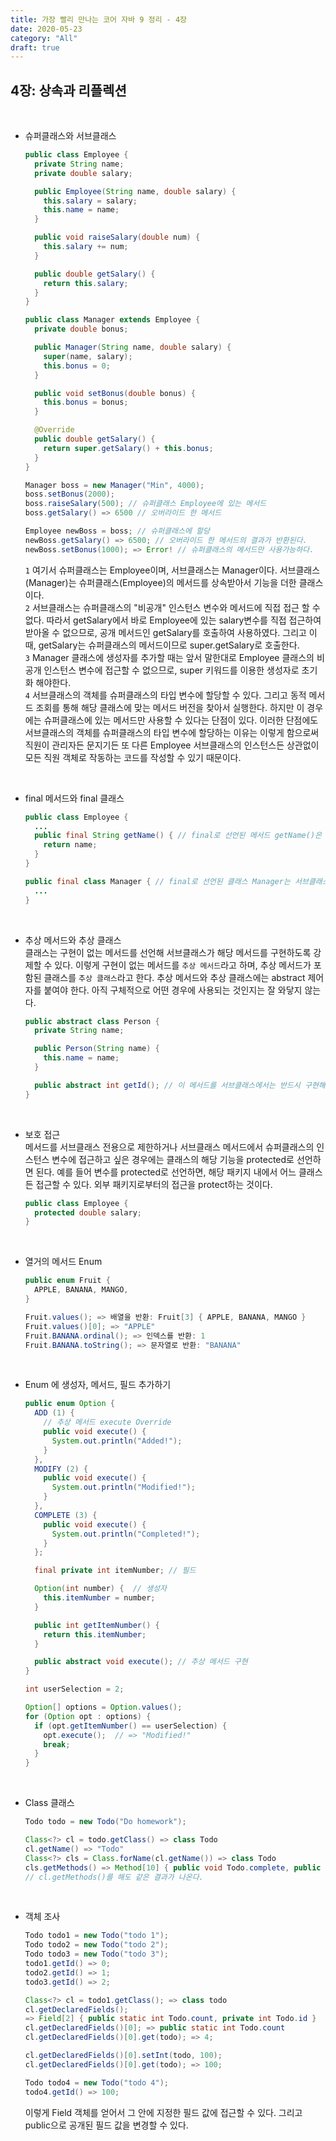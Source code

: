 ```yaml
---
title: 가장 빨리 만나는 코어 자바 9 정리 - 4장
date: 2020-05-23
category: "All"
draft: true
---
```


## 4장: 상속과 리플렉션

<br>

- 슈퍼클래스와 서브클래스

    ```java
    public class Employee {
      private String name;
      private double salary;

      public Employee(String name, double salary) {
        this.salary = salary;
        this.name = name;
      }

      public void raiseSalary(double num) {
        this.salary += num;
      }

      public double getSalary() {
        return this.salary;
      }
    }

    public class Manager extends Employee {
      private double bonus;

      public Manager(String name, double salary) {
        super(name, salary);
        this.bonus = 0;
      }

      public void setBonus(double bonus) {
        this.bonus = bonus;
      }

      @Override
      public double getSalary() {
        return super.getSalary() + this.bonus;
      }
    }

    Manager boss = new Manager("Min", 4000);
    boss.setBonus(2000);
    boss.raiseSalary(500); // 슈퍼클래스 Employee에 있는 메서드
    boss.getSalary() => 6500 // 오버라이드 한 메서드

    Employee newBoss = boss; // 슈퍼클래스에 할당
    newBoss.getSalary() => 6500; // 오버라이드 한 메서드의 결과가 반환된다.
    newBoss.setBonus(1000); => Error! // 슈퍼클래스의 메서드만 사용가능하다.
    ```

    `1` 여기서 슈퍼클래스는 Employee이며, 서브클래스는 Manager이다. 서브클래스(Manager)는 슈퍼클래스(Employee)의 메서드를 상속받아서 기능을 더한 클래스이다.  
    `2` 서브클래스는 슈퍼클래스의 "비공개" 인스턴스 변수와 메서드에 직접 접근 할 수 없다. 따라서 getSalary에서 바로 Employee에 있는 salary변수를 직접 접근하여 받아올 수 없으므로, 공개 메서드인 getSalary를 호출하여 사용하였다. 그리고 이 때, getSalary는 슈퍼클래스의 메서드이므로 super.getSalary로 호출한다.  
    `3` Manager 클래스에 생성자를 추가할 때는 앞서 말한대로 Employee 클래스의 비공개 인스턴스 변수에 접근할 수 없으므로, super 키워드를 이용한 생성자로 초기화 해야한다.  
    `4` 서브클래스의 객체를 슈퍼클래스의 타입 변수에 할당할 수 있다. 그리고 동적 메서드 조회를 통해 해당 클래스에 맞는 메서드 버전을 찾아서 실행한다. 하지만 이 경우에는 슈퍼클래스에 있는 메서드만 사용할 수 있다는 단점이 있다. 이러한 단점에도 서브클래스의 객체를 슈퍼클래스의 타입 변수에 할당하는 이유는 이렇게 함으로써 직원이 관리자든 문지기든 또 다른 Employee 서브클래스의 인스턴스든 상관없이 모든 직원 객체로 작동하는 코드를 작성할 수 있기 때문이다.

<br>

- final 메서드와 final 클래스

    ```java
    public class Employee {
      ...
      public final String getName() { // final로 선언된 메서드 getName()은 오버라이드 될 수 없다.
        return name;
      }
    }

    public final class Manager { // final로 선언된 클래스 Manager는 서브클래스를 작성할 수 없다.
      ...
    }
    ```

<br>

- 추상 메서드와 추상 클래스  
   클래스는 구현이 없는 메서드를 선언해 서브클래스가 해당 메서드를 구현하도록 강제할 수 있다. 이렇게 구현이 없는 메서드를 `추상 메서드`라고 하며, 추상 메서드가 포함된 클래스를 `추상 클래스`라고 한다. 추상 메서드와 추상 클래스에는 abstract 제어자를 붙여야 한다. 아직 구체적으로 어떤 경우에 사용되는 것인지는 잘 와닿지 않는다.

    ```java
    public abstract class Person {
      private String name;

      public Person(String name) {
        this.name = name;
      }

      public abstract int getId(); // 이 메서드를 서브클래스에서는 반드시 구현해야한다.
    }
    ```

<br>

- 보호 접근  
   메서드를 서브클래스 전용으로 제한하거나 서브클래스 메서드에서 슈퍼클래스의 인스턴스 변수에 접근하고 싶은 경우에는 클래스의 해당 기능을 protected로 선언하면 된다. 예를 들어 변수를 protected로 선언하면, 해당 패키지 내에서 어느 클래스든 접근할 수 있다. 외부 패키지로부터의 접근을 protect하는 것이다.

    ```java
    public class Employee {
      protected double salary;
    }
    ```

<br>

- 열거의 메서드 Enum

    ```java
    public enum Fruit {
      APPLE, BANANA, MANGO,
    }

    Fruit.values(); => 배열을 반환: Fruit[3] { APPLE, BANANA, MANGO }
    Fruit.values()[0]; => "APPLE"
    Fruit.BANANA.ordinal(); => 인덱스를 반환: 1
    Fruit.BANANA.toString(); => 문자열로 반환: "BANANA"
    ```

<br>

- Enum 에 생성자, 메서드, 필드 추가하기  

    ```java
    public enum Option {
      ADD (1) {
        // 추상 메서드 execute Override
        public void execute() {
          System.out.println("Added!");
        }
      },
      MODIFY (2) {
        public void execute() {
          System.out.println("Modified!");
        }
      },
      COMPLETE (3) {
        public void execute() {
          System.out.println("Completed!");
        }
      };

      final private int itemNumber; // 필드

      Option(int number) {  // 생성자
        this.itemNumber = number;
      }

      public int getItemNumber() {
        return this.itemNumber;
      }

      public abstract void execute(); // 추상 메서드 구현
    }

    int userSelection = 2;

    Option[] options = Option.values();
    for (Option opt : options) {
      if (opt.getItemNumber() == userSelection) {
        opt.execute();  // => "Modified!"
        break;
      }
    }
    ```

<br>

- Class 클래스

    ```java
    Todo todo = new Todo("Do homework");

    Class<?> cl = todo.getClass() => class Todo
    cl.getName() => "Todo"
    Class<?> cls = Class.forName(cl.getName()) => class Todo
    cls.getMethods() => Method[10] { public void Todo.complete, public int Todo.getId, ... }
    // cl.getMethods()를 해도 같은 결과가 나온다.
    ```

<br>

- 객체 조사

    ```java
    Todo todo1 = new Todo("todo 1");
    Todo todo2 = new Todo("todo 2");
    Todo todo3 = new Todo("todo 3");
    todo1.getId() => 0;
    todo2.getId() => 1;
    todo3.getId() => 2;

    Class<?> cl = todo1.getClass(); => class todo
    cl.getDeclaredFields();
    => Field[2] { public static int Todo.count, private int Todo.id }
    cl.getDeclaredFields()[0]; => public static int Todo.count
    cl.getDeclaredFields()[0].get(todo); => 4;

    cl.getDeclaredFields()[0].setInt(todo, 100);
    cl.getDeclaredFields()[0].get(todo); => 100;

    Todo todo4 = new Todo("todo 4");
    todo4.getId() => 100;
    ```

    이렇게 Field 객체를 얻어서 그 안에 지정한 필드 값에 접근할 수 있다. 그리고 public으로 공개된 필드 값을 변경할 수 있다.
